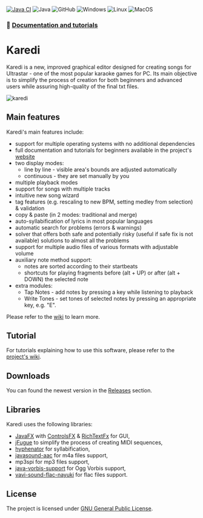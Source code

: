 [![Java CI](https://github.com/Nianna/Karedi/actions/workflows/maven.yml/badge.svg?branch=master)](https://github.com/Nianna/Karedi/actions/workflows/maven.yml)
![Java](https://img.shields.io/badge/Java-17-informational)
![GitHub](https://img.shields.io/github/license/nianna/karedi)
![Windows](https://img.shields.io/badge/Windows-0078D6?logo=windows&logoColor=white)
![Linux](https://img.shields.io/badge/Linux-FCC624?logo=linux&logoColor=black)
![MacOS](https://img.shields.io/badge/macOS-000000?logo=apple&logoColor=white)

### 📖 [Documentation and tutorials](https://karedi.gitbook.io/karedi/)

# Karedi

Karedi is a new, improved graphical editor designed for creating songs for Ultrastar - one of the most popular karaoke games for PC.
Its main objective is to simplify the process of creation for both beginners and advanced users while assuring high-quality of the final txt files.

![karedi](https://github.com/Nianna/Karedi/assets/31940002/568093fb-43cd-4c1e-b8a7-69f188d7e9c2)


## Main features
Karedi's main features include:
  * support for multiple operating systems with no additional dependencies
  * full documentation and tutorials for beginners available in the project's [website](https://karedi.gitbook.io/karedi/)
  * two display modes:
     * line by line - visible area's bounds are adjusted automatically
     * continuous - they are set manually by you
  * multiple playback modes
  * support for songs with multiple tracks
  * intuitive new song wizard
  * tag features (e.g. rescaling to new BPM, setting medley from selection) & validation
  * copy & paste (in 2 modes: traditional and merge)
  * auto-syllabification of lyrics in most popular languages
  * automatic search for problems (errors & warnings)
  * solver that offers both safe and potentially risky (useful if safe fix is not available) solutions to almost all the problems
  * support for multiple audio files of various formats with adjustable volume
  * auxiliary note method support:
      * notes are sorted according to their startbeats
      * shortcuts for playing fragments before (alt + UP) or after (alt + DOWN) the selected note
  * extra modules:
      * Tap Notes - add notes by pressing a key while listening to playback
      * Write Tones - set tones of selected notes by pressing an appropriate key, e.g. "E".
      
Please refer to the [wiki](https://karedi.gitbook.io/karedi/) to learn more.

## Tutorial

For tutorials explaining how to use this software, please refer to the [project's wiki](https://karedi.gitbook.io/karedi/).

## Downloads

You can found the newest version in the [Releases](https://github.com/Nianna/Karedi/releases) section.

## Libraries

Karedi uses the following libraries:
* [JavaFX](https://github.com/openjdk/jfx) with [ControlsFX](https://github.com/controlsfx/controlsfx) & [RichTextFx](https://github.com/TomasMikula/RichTextFX) for GUI,
* [jFugue](http://www.jfugue.org) to simplify the process of creating MIDI sequences,
* [hyphenator](https://github.com/Nianna/hyphenator) for syllabification,
* [javasound-aac](https://github.com/Tianscar/javasound-aac) for m4a files support,
* mp3spi for mp3 files support,
* [java-vorbis-support](https://github.com/Trilarion/java-vorbis-support) for Ogg Vorbis support,
* [vavi-sound-flac-nayuki](https://github.com/umjammer/vavi-sound-flac-nayuki?tab=GPL-3.0-1-ov-file) for flac files support.

## License

The project is licensed under [GNU General Public License](https://www.gnu.org/licenses/gpl-3.0.en.html).
